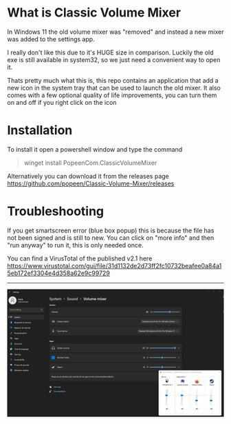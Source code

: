 # What is Classic Volume Mixer
In Windows 11 the old volume mixer was "removed" and instead a new mixer was added to the settings app.

I really don't like this due to it's HUGE size in comparison. Luckily the old exe is still available in system32, so we just need a convenient way to open it. 

Thats pretty much what this is, this repo contains an application that add a new icon in the system tray that can be used to launch the old mixer.
It also comes with a few optional quality of life improvements, you can turn them on and off if you right click on the icon

# Installation
To install it open a powershell window and type the command

> winget install PopeenCom.ClassicVolumeMixer

Alternatively you can download it from the releases page  
https://github.com/popeen/Classic-Volume-Mixer/releases

# Troubleshooting
If you get smartscreen error (blue box popup) this is because the file has not been signed and is still to new. You can click on "more info" and then "run anyway" to run it, this is only needed once. 

You can find a VirusTotal of the published v2.1 here
https://www.virustotal.com/gui/file/31d1132de2d73ff2fc10732beafee0a84a15eb172ef3304e4d358a62e9c99729

-----

![Screenshot](size.png)
